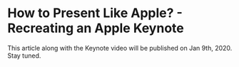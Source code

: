 # How to Present Like Apple? - Recreating an Apple Keynote
This article along with the Keynote video will be published on Jan 9th, 2020. Stay tuned.

